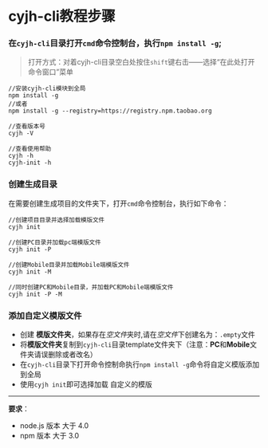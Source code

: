 # **cyjh-cli**教程步骤

### 在`cyjh-cli`目录打开`cmd`命令控制台，执行`npm install -g`;
>打开方式：对着cyjh-cli目录空白处按住`shift`键右击——选择“在此处打开命令窗口”菜单
```
//安装cyjh-cli模块到全局
npm install -g
//或者
npm install -g --registry=https://registry.npm.taobao.org

//查看版本号
cyjh -V

//查看使用帮助
cyjh -h
cyjh-init -h
```

### 创建生成目录

在需要创建生成项目的文件夹下，打开`cmd`命令控制台，执行如下命令：
```
//创建项目目录并选择加载模版文件
cyjh init

//创建PC目录并加载pc端模版文件
cyjh init -P

//创建Mobile目录并加载Mobile端模版文件
cyjh init -M 

//同时创建PC和Mobile目录，并加载PC和Mobile端模版文件
cyjh init -P -M

```

### 添加自定义模版文件
- 创建 **模版文件夹**，如果存在*空文件*夹时,请在*空文件*下创建名为：`.empty`文件
- 将**模版文件夹**复制到`cyjh-cli`目录template文件夹下（注意：**PC**和**Mobile**文件夹请误删除或者改名）
- 在`cyjh-cli`目录下打开命令控制命执行`npm install -g`命令将自定义模版添加到全局
- 使用`cyjh init`即可选择加载 自定义的模版

---
**要求**：
- node.js 版本 大于 4.0
- npm 版本 大于 3.0

